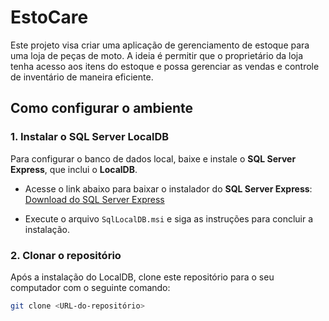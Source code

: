 # EstoCare

Este projeto visa criar uma aplicação de gerenciamento de estoque para uma loja de peças de moto. A ideia é permitir que o proprietário da loja tenha acesso aos itens do estoque e possa gerenciar as vendas e controle de inventário de maneira eficiente.

## Como configurar o ambiente

### 1. Instalar o SQL Server LocalDB

Para configurar o banco de dados local, baixe e instale o **SQL Server Express**, que inclui o **LocalDB**.

- Acesse o link abaixo para baixar o instalador do **SQL Server Express**:
  [Download do SQL Server Express](https://www.microsoft.com/pt-br/sql-server/sql-server-downloads)

- Execute o arquivo `SqlLocalDB.msi` e siga as instruções para concluir a instalação.

### 2. Clonar o repositório

Após a instalação do LocalDB, clone este repositório para o seu computador com o seguinte comando:

```bash
git clone <URL-do-repositório>
